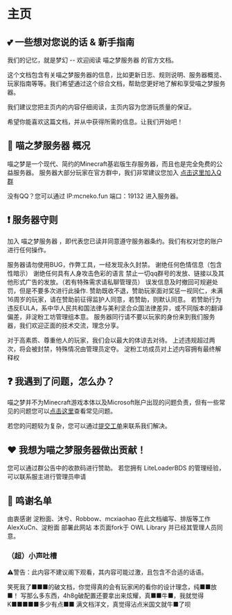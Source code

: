 # 主页

## 💕 一些想对您说的话 & 新手指南
我们的记忆，就是梦幻 -- 欢迎阅读 喵之梦服务器 的官方文档。

这个文档包含有关喵之梦服务器的信息，比如更新日志、规则说明、服务器概览、玩家指南等等。我们希望通过这个综合文档，帮助您更好地了解和享受喵之梦服务器。

我们建议您把主页内的内容仔细阅读，主页内容为您游玩质量的保证。

希望你能喜欢这篇文档，并从中获得所需的信息。让我们开始吧！

## 🎨 喵之梦服务器 概况
喵之梦是一个现代、简约的Minecraft基岩版生存服务器，而且也是完全免费的公益服务器。
服务器大部分玩家在官方群中，我们非常建议您加入 [点击这里加入Q群](https://qm.qq.com/cgi-bin/qm/qr?k=yz2e97_MXHJrOzxz2NBXdlWZb27ZtyBM&jump_from=webapi&authKey=P+y1ZaFeufcniM28pN9jSQ72OHPvRNHASM2BhTgClwp8Fo04caPv/4lGNHSZwcH8)

没有QQ？您可以通过 IP:mcneko.fun 端口：19132 进入服务器。

## ❗ 服务器守则
加入 喵之梦服务器 ，即代表您已读并同意遵守服务器条约。我们有权对您的账户进行任何操作。

服务器请勿使用BUG，作弊工具，一经发现永久封禁。
谢绝任何色情信息（包含性暗示）
谢绝任何具有人身攻击色彩的语言
禁止一切qq群号的发放、链接以及其他形式广告的发放。（若有特殊需求请私聊管理员）
误发信息及时撤回可规避处罚，但是不要多次进行此操作.
赞助既收不退，赞助玩家面对奖惩一视同仁，未满16周岁的玩家，请在赞助前征得监护人同意，若赞助，则默认同意。
若赞助行为违反EULA，系中华人民共和国法律与美利坚合众国法律差异，或不同版本的翻译偏差，非淀粉工坊管理组本意。
服务器同行请不要以玩家的身份来到我们服务器，我们欢迎正面的技术交流，理念分享。

对于高素质、尊重他人的玩家，我们会以最大的体谅去对待。
上述违规超过两次，将会被封禁，特殊情况由管理员定夺。
淀粉工坊成员对上述内容拥有最终解释权

## ❓ 我遇到了问题，怎么办？
喵之梦并不为Minecraft游戏本体以及Microsoft账户出现的问题负责，但有一些常见的问题您可以[点击这里]()查看常见问题。

若您的问题较为复杂，您可以通过[提交工单](https://wj.qq.com/s2/12628522/2ae0)来联系我们解决。

## ❤️ 我想为喵之梦服务器做出贡献！
您可以通过群公告中的收款码进行赞助。
若您拥有 LiteLoaderBDS 的管理经验，可以联系服主进行管理员申请

## 🎇 鸣谢名单
由衷感谢 
淀粉面、沐兮、Robbow、mcxiaohao 在此文档编写、排版等工作
AlexXuCn、淀粉面 部署此网站
本页面fork于 OWL Library 并已经其管理人员同意。

### （超）小声吐槽

⚠警告：此内容不建议阁下观看，其内容可能过激，且包含不合适的话语。





笑死我了■■■的破文档，你觉得真的会有玩家闲的看你的设计理念，纯■■放■！
写那么多东西，4h8g破配置还要拿出来炫耀，真■■牛■，我就觉得K■■■■■多少有点■■
满文档洋文，真觉得沾点米国文就牛■了呗